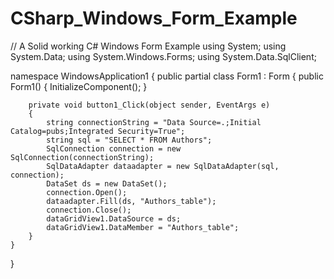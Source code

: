 # CSharp_Windows_Form_Example
// A Solid working C# Windows Form Example
using System;
using System.Data;
using System.Windows.Forms;
using System.Data.SqlClient;

namespace WindowsApplication1
{
    public partial class Form1 : Form
    {
        public Form1()
        {
            InitializeComponent();
        }

        private void button1_Click(object sender, EventArgs e)
        {
            string connectionString = "Data Source=.;Initial Catalog=pubs;Integrated Security=True";
            string sql = "SELECT * FROM Authors";
            SqlConnection connection = new SqlConnection(connectionString);
            SqlDataAdapter dataadapter = new SqlDataAdapter(sql, connection);
            DataSet ds = new DataSet();
            connection.Open();
            dataadapter.Fill(ds, "Authors_table");
            connection.Close();
            dataGridView1.DataSource = ds;
            dataGridView1.DataMember = "Authors_table";
        }
    }
}
